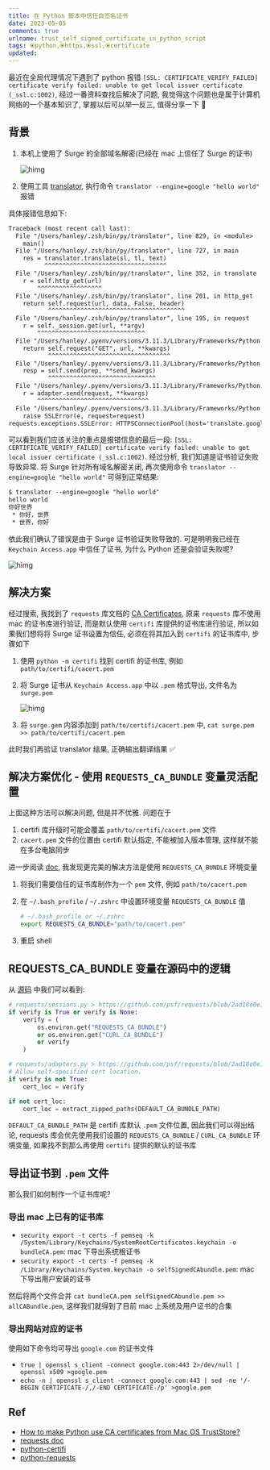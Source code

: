 ```yaml
---
title: 在 Python 脚本中信任自签名证书
date: 2023-05-05
comments: true
urlname: trust_self_signed_certificate_in_python_script
tags: ⦿python,⦿https,⦿ssl,⦿certificate
updated:
---
```


最近在全局代理情况下遇到了 python 报错 `[SSL: CERTIFICATE_VERIFY_FAILED] certificate verify failed: unable to get local issuer certificate (_ssl.c:1002)`, 经过一番资料查找后解决了问题, 我觉得这个问题也是属于计算机网络的一个基本知识了, 掌握以后可以举一反三, 值得分享一下 🤭

<!-- more -->

## 背景

1. 本机上使用了 Surge 的全部域名解密(已经在 mac 上信任了 Surge 的证书)

    ![himg](https://a.hanleylee.com/HKMS/2023-05-06123935.png?x-oss-process=style/WaMa)

2. 使用工具 [translator](https://github.com/skywind3000/translator), 执行命令 `translator --engine=google "hello world"` 报错

具体报错信息如下:

```txt
Traceback (most recent call last):
  File "/Users/hanley/.zsh/bin/py/translator", line 829, in <module>
    main()
  File "/Users/hanley/.zsh/bin/py/translator", line 727, in main
    res = translator.translate(sl, tl, text)
          ^^^^^^^^^^^^^^^^^^^^^^^^^^^^^^^^^^
  File "/Users/hanley/.zsh/bin/py/translator", line 352, in translate
    r = self.http_get(url)
        ^^^^^^^^^^^^^^^^^^
  File "/Users/hanley/.zsh/bin/py/translator", line 201, in http_get
    return self.request(url, data, False, header)
           ^^^^^^^^^^^^^^^^^^^^^^^^^^^^^^^^^^^^^^
  File "/Users/hanley/.zsh/bin/py/translator", line 195, in request
    r = self._session.get(url, **argv)
        ^^^^^^^^^^^^^^^^^^^^^^^^^^^^^^
  File "/Users/hanley/.pyenv/versions/3.11.3/Library/Frameworks/Python.framework/Versions/3.11/lib/python3.11/site-packages/requests/sessions.py", line 600, in get
    return self.request("GET", url, **kwargs)
           ^^^^^^^^^^^^^^^^^^^^^^^^^^^^^^^^^^
  File "/Users/hanley/.pyenv/versions/3.11.3/Library/Frameworks/Python.framework/Versions/3.11/lib/python3.11/site-packages/requests/sessions.py", line 587, in request
    resp = self.send(prep, **send_kwargs)
           ^^^^^^^^^^^^^^^^^^^^^^^^^^^^^^
  File "/Users/hanley/.pyenv/versions/3.11.3/Library/Frameworks/Python.framework/Versions/3.11/lib/python3.11/site-packages/requests/sessions.py", line 701, in send
    r = adapter.send(request, **kwargs)
        ^^^^^^^^^^^^^^^^^^^^^^^^^^^^^^^
  File "/Users/hanley/.pyenv/versions/3.11.3/Library/Frameworks/Python.framework/Versions/3.11/lib/python3.11/site-packages/requests/adapters.py", line 563, in send
    raise SSLError(e, request=request)
requests.exceptions.SSLError: HTTPSConnectionPool(host='translate.google.com.hk', port=443): Max retries exceeded with url: /translate_a/single?client=gtx&sl=en-US&tl=zh-CN&dt=at&dt=bd&dt=ex&dt=ld&dt=md&dt=qca&dt=rw&dt=rm&dt=ss&dt=t&q=hello+world (Caused by SSLError(SSLCertVerificationError(1, '[SSL: CERTIFICATE_VERIFY_FAILED] certificate verify failed: unable to get local issuer certificate (_ssl.c:1002)')))
```

可以看到我们应该关注的重点是报错信息的最后一段: `[SSL: CERTIFICATE_VERIFY_FAILED] certificate verify failed: unable to get local issuer certificate (_ssl.c:1002)`. 经过分析, 我们知道是证书验证失败导致异常. 将 Surge 针对所有域名解密关闭, 再次使用命令 `translator --engine=google "hello world"` 可得到正常结果:

```txt
$ translator --engine=google "hello world"
hello world
你好世界
 * 你好，世界
 * 世界，你好
```

依此我们确认了错误是由于 Surge 证书验证失败导致的. 可是明明我已经在 `Keychain Access.app` 中信任了证书, 为什么 Python 还是会验证失败呢?

![himg](https://a.hanleylee.com/HKMS/2023-05-06124259.png?x-oss-process=style/WaMa)

## 解决方案

经过搜索, 我找到了 `requests` 库文档的 [CA Certificates](https://requests.readthedocs.io/en/latest/user/advanced/#ca-certificates), 原来 `requests` 库不使用 mac 的证书库进行验证, 而是默认使用 `certifi` 库提供的证书库进行验证, 所以如果我们想将将 Surge 证书设置为信任, 必须在将其加入到 `certifi` 的证书库中, 步骤如下

1. 使用 `python -m certifi` 找到 certifi 的证书库, 例如 `path/to/certifi/cacert.pem`
2. 将 Surge 证书从 `Keychain Access.app` 中以 `.pem` 格式导出, 文件名为 `surge.pem`

    ![himg](https://a.hanleylee.com/HKMS/2023-05-06124522.png?x-oss-process=style/WaMa)

3. 将 `surge.gem` 内容添加到 `path/to/certifi/cacert.pem` 中, `cat surge.pem >> path/to/certifi/cacert.pem`

此时我们再验证 translator 结果, 正确输出翻译结果 ✅

## 解决方案优化 - 使用 `REQUESTS_CA_BUNDLE` 变量灵活配置

上面这种方法可以解决问题, 但是并不优雅. 问题在于

1. certifi 库升级时可能会覆盖 `path/to/certifi/cacert.pem` 文件
2. `cacert.pem` 文件的位置由 certifi 默认指定, 不能被加入版本管理, 这样就不能在多台电脑同步

进一步阅读 [doc](https://requests.readthedocs.io/en/latest/user/advanced/#proxies), 我发现更完美的解决方法是使用 `REQUESTS_CA_BUNDLE` 环境变量

1. 将我们需要信任的证书库制作为一个 `pem` 文件, 例如 `path/to/cacert.pem`
2. 在 `~/.bash_profile` / `~/.zshrc` 中设置环境变量 `REQUESTS_CA_BUNDLE` 值

    ```zsh
    # ~/.bash_profile or ~/.zshrc
    export REQUESTS_CA_BUNDLE="path/to/cacert.pem"
    ```

3. 重启 shell

## REQUESTS_CA_BUNDLE 变量在源码中的逻辑

从 [源码](https://github.com) 中我们可以看到:

```python
# requests/sessions.py > https://github.com/psf/requests/blob/2ad18e0e10e7d7ecd5384c378f25ec8821a10a29/requests/sessions.py#L765-L770
if verify is True or verify is None:
    verify = (
        os.environ.get("REQUESTS_CA_BUNDLE")
        or os.environ.get("CURL_CA_BUNDLE")
        or verify
    )

# requests/adapters.py > https://github.com/psf/requests/blob/2ad18e0e10e7d7ecd5384c378f25ec8821a10a29/requests/adapters.py#L253C23-L258
# Allow self-specified cert location.
if verify is not True:
    cert_loc = verify

if not cert_loc:
    cert_loc = extract_zipped_paths(DEFAULT_CA_BUNDLE_PATH)
```

`DEFAULT_CA_BUNDLE_PATH` 是 certifi 库默认 `.pem` 文件位置, 因此我们可以得出结论, requests 库会优先使用我们设置的 `REQUESTS_CA_BUNDLE` / `CURL_CA_BUNDLE` 环境变量, 如果找不到那么再使用 `certifi` 提供的默认的证书库

## 导出证书到 `.pem` 文件

那么我们如何制作一个证书库呢?

### 导出 mac 上已有的证书库

- `security export -t certs -f pemseq -k /System/Library/Keychains/SystemRootCertificates.keychain -o bundleCA.pem`: mac 下导出系统根证书
- `security export -t certs -f pemseq -k /Library/Keychains/System.keychain -o selfSignedCAbundle.pem`: mac 下导出用户安装的证书

然后将两个文件合并 `cat bundleCA.pem selfSignedCAbundle.pem >> allCABundle.pem`, 这样我们就得到了目前 mac 上系统及用户证书的合集

### 导出网站对应的证书

使用如下命令均可导出 `google.com` 的证书文件

- `true | openssl s_client -connect google.com:443 2>/dev/null | openssl x509 >google.pem`
- `echo -n | openssl s_client -connect google.com:443 | sed -ne '/-BEGIN CERTIFICATE-/,/-END CERTIFICATE-/p' >google.pem`

## Ref

- [How to make Python use CA certificates from Mac OS TrustStore?](https://stackoverflow.com/questions/40684543/how-to-make-python-use-ca-certificates-from-mac-os-truststore)
- [requests doc](https://requests.readthedocs.io/en/latest/user/advanced/)
- [python-certifi](https://github.com/certifi/python-certifi)
- [python-requests](https://github.com/psf/requests)
